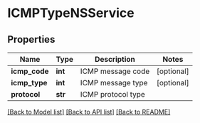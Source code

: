 # ICMPTypeNSService

## Properties
Name | Type | Description | Notes
------------ | ------------- | ------------- | -------------
**icmp_code** | **int** | ICMP message code | [optional] 
**icmp_type** | **int** | ICMP message type | [optional] 
**protocol** | **str** | ICMP protocol type | 

[[Back to Model list]](../README.md#documentation-for-models) [[Back to API list]](../README.md#documentation-for-api-endpoints) [[Back to README]](../README.md)

